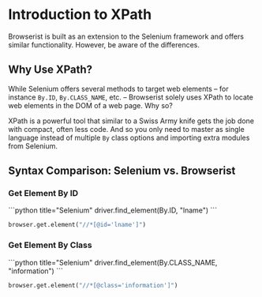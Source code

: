 # Introduction to XPath
Browserist is built as an extension to the Selenium framework and offers similar functionality. However, be aware of the differences.

## Why Use XPath?
While Selenium offers several methods to target web elements – for instance `By.ID`, `By.CLASS_NAME`, etc. – Browserist solely uses XPath to locate web elements in the DOM of a web page. Why so?

XPath is a powerful tool that similar to a Swiss Army knife gets the job done with compact, often less code. And so you only need to master as single language instead of multiple `By` class options and importing extra modules from Selenium.

## Syntax Comparison: Selenium vs. Browserist
### Get Element By ID
<div class="grid" markdown>
```python title="Selenium"
driver.find_element(By.ID, "lname")
```

```python title="Browserist with XPath"
browser.get.element("//*[@id='lname']")
```
</div>

### Get Element By Class
<div class="grid" markdown>
```python title="Selenium"
driver.find_element(By.CLASS_NAME, "information")
```

```python title="Browserist with XPath"
browser.get.element("//*[@class='information']")
```
</div>

